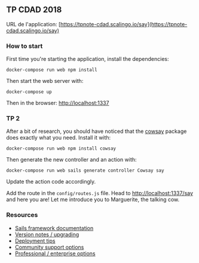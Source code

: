 ## TP CDAD 2018

URL de l'application: [https://tpnote-cdad.scalingo.io/say](https://tpnote-cdad.scalingo.io/say)

### How to start

First time you're starting the application, install the dependencies:

```
docker-compose run web npm install
```

Then start the web server with:

```
docker-compose up
```

Then in the browser: [http://localhost:1337](http://localhost:1337)

### TP 2

After a bit of research, you should have noticed that the
[cowsay](https://www.npmjs.com/package/cowsay) package does exactly what you need. Install it with:

```
docker-compose run web npm install cowsay
```

Then generate the new controller and an action with:

```
docker-compose run web sails generate controller Cowsay say
```

Update the action code accordingly.

Add the route in the `config/routes.js` file. Head to
[http://localhost:1337/say](http://localhost:1337/say) and here you are! Let me introduce
you to Marguerite, the talking cow.

### Resources

+ [Sails framework documentation](https://sailsjs.com/get-started)
+ [Version notes / upgrading](https://sailsjs.com/documentation/upgrading)
+ [Deployment tips](https://sailsjs.com/documentation/concepts/deployment)
+ [Community support options](https://sailsjs.com/support)
+ [Professional / enterprise options](https://sailsjs.com/enterprise)

